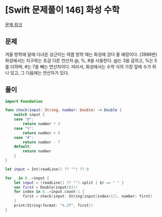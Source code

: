 # [Swift 문제풀이 146] 화성 수학 

[문제 링크](https://www.acmicpc.net/problem/5355)

## 문제

겨울 방학에 달에 다녀온 상근이는 여름 방학 때는 화성에 갔다 올 예정이다. (3996번) 화성에서는 지구와는 조금 다른 연산자 @, %, #을 사용한다. @는 3을 곱하고, %는 5를 더하며, #는 7을 빼는 연산자이다. 따라서, 화성에서는 수학 식의 가장 앞에 수가 하나 있고, 그 다음에는 연산자가 있다.


## 풀이

```swift
import Foundation

func check(input: String, number: Double) -> Double {
    switch input {
    case "@":
        return number * 3
    case "%":
        return number + 5
    case "#":
        return number - 7
    default:
        return number
    }
}

let input = Int(readLine() ?? "") ?? 0

for _ in 0..<input {
    let input = (readLine() ?? "").split { $0 == " " }
    var first = Double(input[0])!
    for index in 0..<input.count-1 {
        first = check(input: String(input[index+1]), number: first)
    }
    print(String(format: "%.2f", first))
}
```
